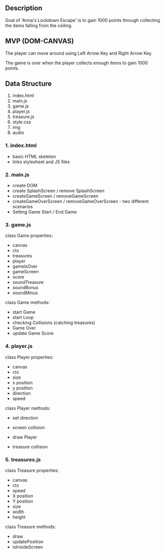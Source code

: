 <h2>Description</h2>

Goal of 'Anna's Lockdown Escape' is to gain 1000 points through collecting the items falling from the ceiling.

<h2>MVP (DOM-CANVAS)</h2>

The player can move around using Left Arrow Key and Right Arrow Key.

The game is over when the player collects enough items to gain 1000 points.

<h2>Data Structure</h2>

1. index.html
2. main.js
3. game.js
4. player.js
5. treasure.js
6. style.css
7. img
8. audio

<h3>1. index.html</h3>

- basic HTML skeleton
- links stylesheet and JS files

<h3>2. main.js</h3>

- create DOM
- create SplashScreen / remove SplashScreen
- createGameScreen / removeGameScreen
- createGameOverScreen / removeGameOverScreen - two different scenarios
- Setting Game Start / End Game

<h3>3. game.js</h3>

class Game properties:

- canvas
- ctx
- treasures
- player
- gameIsOver
- gameScreen
- score
- soundTreasure
- soundBonus
- soundMinus

class Game methods:

- start Game
- start Loop
- checking Collisions (catching treasures)
- Game Over
- update Game Score

<h3>4. player.js</h3>

class Player properties:

- canvas
- ctx
- size
- x position
- y position
- direction
- speed

class Player methods:

- set direction

- screen collision

- draw Player

- treasure collision

<h3>5. treasures.js</h3>

class Treasure properties:

- canvas
- ctx
- speed
- X position
- Y position
- size
- width
- height

class Treasure methods:

- draw
- updatePosition
- isInsideScreen
